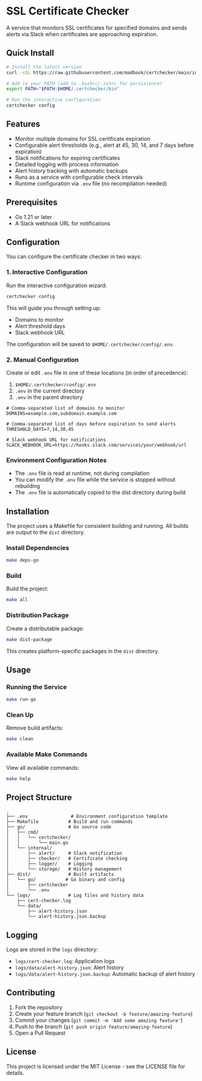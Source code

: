 # SSL Certificate Checker

A service that monitors SSL certificates for specified domains and sends alerts via Slack when certificates are approaching expiration.

## Quick Install

```bash
# Install the latest version
curl -sSL https://raw.githubusercontent.com/madbook/certchecker/main/install.sh | bash

# Add to your PATH (add to .bashrc/.zshrc for persistence)
export PATH="$PATH:$HOME/.certchecker/bin"

# Run the interactive configuration
certchecker config
```

## Features

- Monitor multiple domains for SSL certificate expiration
- Configurable alert thresholds (e.g., alert at 45, 30, 14, and 7 days before expiration)
- Slack notifications for expiring certificates
- Detailed logging with process information
- Alert history tracking with automatic backups
- Runs as a service with configurable check intervals
- Runtime configuration via `.env` file (no recompilation needed)

## Prerequisites

- Go 1.21 or later
- A Slack webhook URL for notifications

## Configuration

You can configure the certificate checker in two ways:

### 1. Interactive Configuration

Run the interactive configuration wizard:
```bash
certchecker config
```

This will guide you through setting up:
- Domains to monitor
- Alert threshold days
- Slack webhook URL

The configuration will be saved to `$HOME/.certchecker/config/.env`.

### 2. Manual Configuration

Create or edit `.env` file in one of these locations (in order of precedence):
1. `$HOME/.certchecker/config/.env`
2. `.env` in the current directory
3. `.env` in the parent directory

```env
# Comma-separated list of domains to monitor
DOMAINS=example.com,subdomain.example.com

# Comma-separated list of days before expiration to send alerts
THRESHOLD_DAYS=7,14,30,45

# Slack webhook URL for notifications
SLACK_WEBHOOK_URL=https://hooks.slack.com/services/your/webhook/url
```

### Environment Configuration Notes

- The `.env` file is read at runtime, not during compilation
- You can modify the `.env` file while the service is stopped without rebuilding
- The `.env` file is automatically copied to the dist directory during build

## Installation

The project uses a Makefile for consistent building and running. All builds are output to the `dist` directory.

### Install Dependencies

```bash
make deps-go
```

### Build

Build the project:
```bash
make all
```

### Distribution Package

Create a distributable package:
```bash
make dist-package
```
This creates platform-specific packages in the `dist` directory.

## Usage

### Running the Service

```bash
make run-go
```

### Clean Up

Remove build artifacts:
```bash
make clean
```

### Available Make Commands

View all available commands:
```bash
make help
```

## Project Structure

```
.
├── .env                # Environment configuration template
├── Makefile           # Build and run commands
├── go/                # Go source code
│   ├── cmd/
│   │   └── certchecker/
│   │       └── main.go
│   └── internal/
│       ├── alert/     # Slack notification
│       ├── checker/   # Certificate checking
│       ├── logger/    # Logging
│       └── storage/   # History management
├── dist/              # Built artifacts
│   └── go/           # Go binary and config
│       ├── certchecker
│       └── .env
└── logs/              # Log files and history data
    ├── cert-checker.log
    └── data/
        ├── alert-history.json
        └── alert-history.json.backup
```

## Logging

Logs are stored in the `logs` directory:
- `logs/cert-checker.log`: Application logs
- `logs/data/alert-history.json`: Alert history
- `logs/data/alert-history.json.backup`: Automatic backup of alert history

## Contributing

1. Fork the repository
2. Create your feature branch (`git checkout -b feature/amazing-feature`)
3. Commit your changes (`git commit -m 'Add some amazing feature'`)
4. Push to the branch (`git push origin feature/amazing-feature`)
5. Open a Pull Request

## License

This project is licensed under the MIT License - see the LICENSE file for details. 